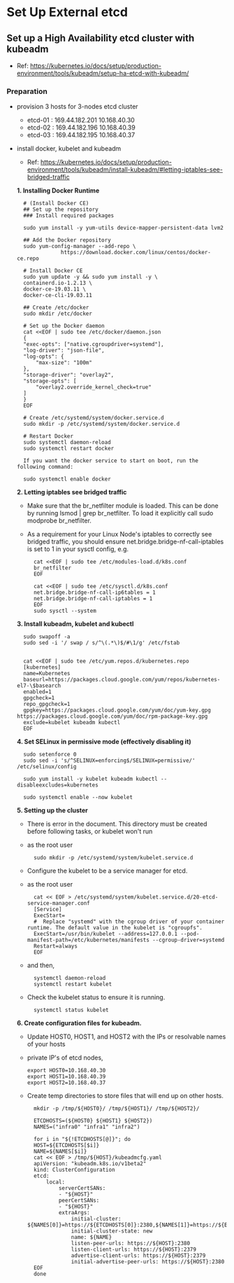 # **Set Up External etcd**
## **Set up a High Availability etcd cluster with kubeadm**

- Ref: https://kubernetes.io/docs/setup/production-environment/tools/kubeadm/setup-ha-etcd-with-kubeadm/



### **Preparation**
- provision 3 hosts for 3-nodes etcd cluster
    - etcd-01 : 169.44.182.201	10.168.40.30
    - etcd-02 : 169.44.182.196	10.168.40.39
    - etcd-03 : 169.44.182.195	10.168.40.37

- install docker, kubelet and kubeadm
    - Ref: https://kubernetes.io/docs/setup/production-environment/tools/kubeadm/install-kubeadm/#letting-iptables-see-bridged-traffic   
    
    **1. Installing Docker Runtime**


        # (Install Docker CE)
        ## Set up the repository
        ### Install required packages
        
        sudo yum install -y yum-utils device-mapper-persistent-data lvm2

        ## Add the Docker repository
        sudo yum-config-manager --add-repo \
                    https://download.docker.com/linux/centos/docker-ce.repo
        
        # Install Docker CE
        sudo yum update -y && sudo yum install -y \
        containerd.io-1.2.13 \
        docker-ce-19.03.11 \
        docker-ce-cli-19.03.11
        
        ## Create /etc/docker
        sudo mkdir /etc/docker
        
        # Set up the Docker daemon
        cat <<EOF | sudo tee /etc/docker/daemon.json
        {
        "exec-opts": ["native.cgroupdriver=systemd"],
        "log-driver": "json-file",
        "log-opts": {
            "max-size": "100m"
        },
        "storage-driver": "overlay2",
        "storage-opts": [
            "overlay2.override_kernel_check=true"
        ]
        }
        EOF
        
        # Create /etc/systemd/system/docker.service.d
        sudo mkdir -p /etc/systemd/system/docker.service.d
        
        # Restart Docker
        sudo systemctl daemon-reload
        sudo systemctl restart docker
        
        If you want the docker service to start on boot, run the following command:

        sudo systemctl enable docker

    **2. Letting iptables see bridged traffic**
    - Make sure that the br_netfilter module is loaded. This can be done by running lsmod | grep br_netfilter. To load it explicitly call sudo modprobe br_netfilter.
    - As a requirement for your Linux Node's iptables to correctly see bridged traffic, you should ensure net.bridge.bridge-nf-call-iptables is set to 1 in your sysctl config, e.g.

            cat <<EOF | sudo tee /etc/modules-load.d/k8s.conf
            br_netfilter
            EOF
      
            cat <<EOF | sudo tee /etc/sysctl.d/k8s.conf
            net.bridge.bridge-nf-call-ip6tables = 1
            net.bridge.bridge-nf-call-iptables = 1
            EOF
            sudo sysctl --system
    
    **3. Install kubeadm, kubelet and kubectl**

        sudo swapoff -a
        sudo sed -i '/ swap / s/^\(.*\)$/#\1/g' /etc/fstab


        cat <<EOF | sudo tee /etc/yum.repos.d/kubernetes.repo
        [kubernetes]
        name=Kubernetes
        baseurl=https://packages.cloud.google.com/yum/repos/kubernetes-el7-\$basearch
        enabled=1
        gpgcheck=1
        repo_gpgcheck=1
        gpgkey=https://packages.cloud.google.com/yum/doc/yum-key.gpg https://packages.cloud.google.com/yum/doc/rpm-package-key.gpg
        exclude=kubelet kubeadm kubectl
        EOF

    **4. Set SELinux in permissive mode (effectively disabling it)**


        sudo setenforce 0
        sudo sed -i 's/^SELINUX=enforcing$/SELINUX=permissive/' /etc/selinux/config

        sudo yum install -y kubelet kubeadm kubectl --disableexcludes=kubernetes

        sudo systemctl enable --now kubelet


    **5. Setting up the cluster**
    
    - There is error in the document. This directory must be created before following tasks, or kubelet won't run
    - as the root user
    
            sudo mkdir -p /etc/systemd/system/kubelet.service.d

    - Configure the kubelet to be a service manager for etcd.
    - as the root user

            cat << EOF > /etc/systemd/system/kubelet.service.d/20-etcd-service-manager.conf
            [Service]
            ExecStart=
            #  Replace "systemd" with the cgroup driver of your container runtime. The default value in the kubelet is "cgroupfs".
            ExecStart=/usr/bin/kubelet --address=127.0.0.1 --pod-manifest-path=/etc/kubernetes/manifests --cgroup-driver=systemd
            Restart=always
            EOF
    - and then,

            systemctl daemon-reload
            systemctl restart kubelet

    - Check the kubelet status to ensure it is running.

            systemctl status kubelet

    **6. Create configuration files for kubeadm.**
    
    - Update HOST0, HOST1, and HOST2 with the IPs or resolvable names of your hosts
    -   private IP's of etcd nodes,


            export HOST0=10.168.40.30
            export HOST1=10.168.40.39
            export HOST2=10.168.40.37
    
    - Create temp directories to store files that will end up on other hosts.

            mkdir -p /tmp/${HOST0}/ /tmp/${HOST1}/ /tmp/${HOST2}/

            ETCDHOSTS=(${HOST0} ${HOST1} ${HOST2})
            NAMES=("infra0" "infra1" "infra2")

            for i in "${!ETCDHOSTS[@]}"; do
            HOST=${ETCDHOSTS[$i]}
            NAME=${NAMES[$i]}
            cat << EOF > /tmp/${HOST}/kubeadmcfg.yaml
            apiVersion: "kubeadm.k8s.io/v1beta2"
            kind: ClusterConfiguration
            etcd:
                local:
                    serverCertSANs:
                    - "${HOST}"
                    peerCertSANs:
                    - "${HOST}"
                    extraArgs:
                        initial-cluster: ${NAMES[0]}=https://${ETCDHOSTS[0]}:2380,${NAMES[1]}=https://${ETCDHOSTS[1]}:2380,${NAMES[2]}=https://${ETCDHOSTS[2]}:2380
                        initial-cluster-state: new
                        name: ${NAME}
                        listen-peer-urls: https://${HOST}:2380
                        listen-client-urls: https://${HOST}:2379
                        advertise-client-urls: https://${HOST}:2379
                        initial-advertise-peer-urls: https://${HOST}:2380
            EOF
            done
